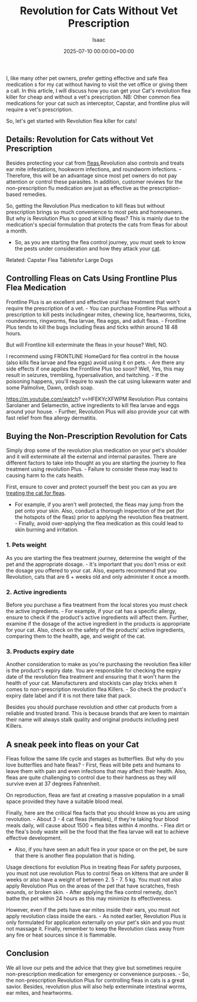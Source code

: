 ﻿---
title: Revolution for Cats Without Vet Prescription
description: I, like many other pet owners, prefer getting effective and safe flea medication s for my cat without having to visit the vet office or giving them a call. In...
slug: /revolution-for-cats-without-vet-prescription/
date: 2025-07-10 00:00:00+00:00
lastmod: 2025-07-10 00:00:00+03:00
author: Isaac
categories:
- Fleas
- Product Reviews
tags:
- fleas
- revolution
- cat
layout: post
---

I, like many other pet owners, prefer getting effective and safe flea medication s for my cat without having to visit the vet office or giving them a call. In this article, I will discuss how you can get your Cat's revolution flea killer for cheap and without a vet's prescription. NB: Other common flea medications for your cat such as interceptor, Capstar, and frontline plus will require a vet's prescription.

So, let's get started with Revolution flea killer for cats!

##  Details: Revolution for Cats without Vet Prescription

Besides protecting your cat from [fleas](https://pestpolicy.com/cat-fleas-vs-dog-fleas/),Revolution also controls and treats ear mite infestations, hookworm infections, and roundworm infections. - Therefore, this will be an advantage since most pet owners do not pay attention or control these parasites. In addition, customer reviews for the non-prescription flu medication are just as effective as the prescription-based remedies.

So, getting the Revolution Plus medication to kill fleas but without prescription brings so much convenience to most pets and homeowners. But why is Revolution Plus so good at killing fleas? This is mainly due to the medication's special formulation that protects the cats from fleas for about a month.

- So, as you are starting the flea control journey, you must seek to know the pests under consideration and how they attack your [cat](https://pestpolicy.com/how-to-tell-if-your-cat-has-fleas/).

Related: Capstar Flea Tabletsfor Large Dogs

##  Controlling Fleas on Cats Using Frontline Plus Flea Medication

Frontline Plus is an excellent and effective oral flea treatment that won't require the prescription of a vet. - You can purchase Frontline Plus without a prescription to kill pests includingear mites, chewing lice, heartworms, ticks, roundworms, ringworms, flea larvae, flea eggs, and adult fleas. - Frontline Plus tends to kill the bugs including fleas and ticks within around 18 48 hours.

But will Frontline kill exterminate the fleas in your house? Well, NO.

I recommend using FRONTLINE HomeGard for flea control in the house (also kills flea larvae and flea eggs) avoid using it on pets. - Are there any side effects if one applies the Frontline Plus too soon? Well, Yes, this may result in seizures, trembling, hypersalivation, and twitching. - If the poisoning happens, you'll require to wash the cat using lukewarm water and some Palmolive, Dawn, ordish soap.

https://m.youtube.com/watch? v=HFEKYcXFWPM Revolution Plus contains Sarolaner and Selamectin, active ingredients to kill flea larvae and eggs around your house. - Further, Revolution Plus will also provide your cat with fast relief from flea allergy dermatitis.

##  Buying the Non-Prescription Revolution for Cats

Simply drop some of the revolution plus medication on your pet's shoulder and it will exterminate all the external and internal parasites. There are different factors to take into thought as you are starting the journey to flea treatment using revolution Plus. - Failure to consider these may lead to causing harm to the cats health.

First, ensure to cover and protect yourself the best you can as you are [treating the cat for fleas](https://pestpolicy.com/best-flea-treatment-for-cats/).

- For example, if you aren't well protected, the fleas may jump from the pet onto your skin. Also, conduct a thorough inspection of the pet (for the hotspots of the fleas) prior to applying the revolution flea treatment. - Finally, avoid over-applying the flea medication as this could lead to skin burning and irritation.

###  1. Pets weight

As you are starting the flea treatment journey, determine the weight of the pet and the appropriate dosage. - It's important that you don't miss or exit the dosage you offered to your cat. Also, experts recommend that you Revolution, cats that are 6 + weeks old and only administer it once a month.

###  2. Active ingredients

Before you purchase a flea treatment from the local stores you must check the active ingredients. - For example, if your cat has a specific allergy, ensure to check if the product's active ingredients will affect them. Further, examine if the dosage of the active ingredient in the products is appropriate for your cat. Also, check on the safety of the products' active ingredients, comparing them to the health, age, and weight of the cat.

###  3. Products expiry date

Another consideration to make as you're purchasing the revolution flea killer is the product's expiry date. You are responsible for checking the expiry date of the revolution flea treatment and ensuring that it won't harm the health of your cat. Manufacturers and stockists can play tricks when it comes to non-prescription revolution flea Killers. - So check the product's expiry date label and if it is not there take that pack.

Besides you should purchase revolution and other cat products from a reliable and trusted brand. This is because brands that are keen to maintain their name will always stalk quality and original products including pest Killers.

##  A sneak peek into fleas on your Cat

Fleas follow the same life cycle and stages as butterflies. But why do you love butterflies and hate fleas? - First, fleas will bite pets and humans to leave them with pain and even infections that may affect their health. Also, fleas are quite challenging to control due to their hardness as they will survive even at 37 degrees Fahrenheit.

On reproduction, fleas are fast at creating a massive population in a small space provided they have a suitable blood meal.

Finally, here are the critical flea facts that you should know as you are using revolution. - About 3 - 4 cat fleas (females), if they're taking four blood meals daily, will cause about 1500 + flea bites within 4 months. - Flea dirt or the flea's body waste will be the food that the flea larvae will eat to achieve effective development.

- Also, if you have seen an adult flea in your space or on the pet, be sure that there is another flea population that is hiding.

Usage directions for evolution Plus in treating fleas For safety purposes, you must not use revolution Plus to control fleas on kittens that are under 8 weeks or also have a weight of between 2. 5 - 7. 5 kg. You must not also apply Revolution Plus on the areas of the pet that have scratches, fresh wounds, or broken skin. - After applying the flea control remedy, don't bathe the pet within 24 hours as this may minimize its effectiveness.

However, even if the pets have ear mites inside their ears, you must not apply revolution class inside the ears. - As noted earlier, Revolution Plus is only formulated for application externally on your pet's skin and you must not massage it. Finally, remember to keep the Revolution class away from any fire or heat sources since it is flammable.

##  Conclusion

We all love our pets and the advice that they give but sometimes require non-prescription medication for emergency or convenience purposes. - So, the non-prescription Revolution Plus for controlling fleas in cats is a great savior. Besides, revolution plus will also help exterminate intestinal worms, ear mites, and heartworms.

